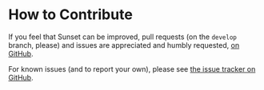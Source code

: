 # How to Contribute

If you feel that Sunset can be improved, pull requests (on the `develop`
branch, please) and issues are appreciated and humbly requested, [on
GitHub](https://github.com/amdt/sunset).

For known issues (and to report your own), please see [the issue tracker on
GitHub](https://github.com/amdt/sunset/issues).
